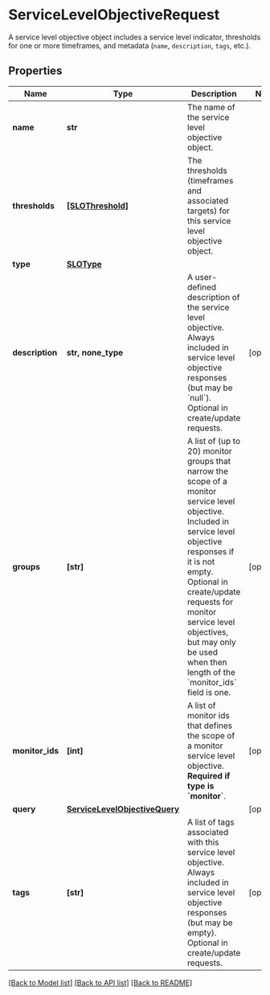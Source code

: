 # ServiceLevelObjectiveRequest

A service level objective object includes a service level indicator, thresholds for one or more timeframes, and metadata (`name`, `description`, `tags`, etc.).

## Properties

| Name            | Type                                                            | Description                                                                                                                                                                                                                                                                                                                   | Notes      |
| --------------- | --------------------------------------------------------------- | ----------------------------------------------------------------------------------------------------------------------------------------------------------------------------------------------------------------------------------------------------------------------------------------------------------------------------- | ---------- |
| **name**        | **str**                                                         | The name of the service level objective object.                                                                                                                                                                                                                                                                               |
| **thresholds**  | [**[SLOThreshold]**](SLOThreshold.md)                           | The thresholds (timeframes and associated targets) for this service level objective object.                                                                                                                                                                                                                                   |
| **type**        | [**SLOType**](SLOType.md)                                       |                                                                                                                                                                                                                                                                                                                               |
| **description** | **str, none_type**                                              | A user-defined description of the service level objective. Always included in service level objective responses (but may be &#x60;null&#x60;). Optional in create/update requests.                                                                                                                                            | [optional] |
| **groups**      | **[str]**                                                       | A list of (up to 20) monitor groups that narrow the scope of a monitor service level objective. Included in service level objective responses if it is not empty. Optional in create/update requests for monitor service level objectives, but may only be used when then length of the &#x60;monitor_ids&#x60; field is one. | [optional] |
| **monitor_ids** | **[int]**                                                       | A list of monitor ids that defines the scope of a monitor service level objective. **Required if type is &#x60;monitor&#x60;**.                                                                                                                                                                                               | [optional] |
| **query**       | [**ServiceLevelObjectiveQuery**](ServiceLevelObjectiveQuery.md) |                                                                                                                                                                                                                                                                                                                               | [optional] |
| **tags**        | **[str]**                                                       | A list of tags associated with this service level objective. Always included in service level objective responses (but may be empty). Optional in create/update requests.                                                                                                                                                     | [optional] |

[[Back to Model list]](README.md#documentation-for-models) [[Back to API list]](README.md#documentation-for-api-endpoints) [[Back to README]](README.md)
